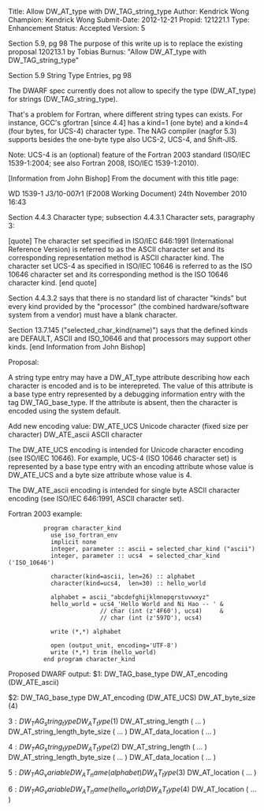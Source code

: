 Title:       Allow DW_AT_type with DW_TAG_string_type
Author:      Kendrick Wong
Champion:    Kendrick Wong
Submit-Date: 2012-12-21
Propid:      121221.1
Type:        Enhancement
Status:      Accepted
Version:     5

Section 5.9, pg 98
The purpose of this write up is to replace the existing proposal 120213.1 by Tobias Burnus: 
"Allow DW_AT_type with DW_TAG_string_type"

Section 5.9 String Type Entries, pg 98

The DWARF spec currently does not allow to specify the type (DW_AT_type) for strings (DW_TAG_string_type).

That's a problem for Fortran, where different string types can exists. For instance, GCC's gfortran [since 
4.4] has a kind=1 (one byte) and a kind=4 (four bytes, for UCS-4) character type. The NAG compiler (nagfor 
5.3) supports besides the one-byte type also UCS-2, UCS-4, and Shift-JIS.

Note: UCS-4 is an (optional) feature of the Fortran 2003 standard (ISO/IEC 1539-1:2004; see also Fortran 
2008, ISO/IEC 1539-1:2010).

[Information from John Bishop]
From the document with this title page:

   WD 1539-1 J3/10-007r1 (F2008 Working Document) 24th November 2010 16:43

Section 4.4.3 Character type; subsection 4.4.3.1 Character sets, paragraphy 3:

[quote]
The character set specified in ISO/IEC 646:1991 (International Reference Version) is referred to as the 
ASCII character set and its corresponding representation method is ASCII character kind.  The character 
set UCS-4 as specified in ISO/IEC 10646 is referred to as the ISO 10646 character set and its corresponding
method is the ISO 10646 character kind.
[end quote]

Section 4.4.3.2 says that there is no standard list of character "kinds" but every kind provided by the 
"processor" (the combined hardware/software system from a vendor) must have a blank character.

Section 13.7.145 ("selected_char_kind(name)") says that the defined kinds are DEFAULT, ASCII and ISO_10646 
and that processors may support other kinds.
[end Information from John Bishop]

Proposal:

A string type entry may have a DW_AT_type attribute describing how each character is encoded and is to be 
interepreted.  The value of this attribute is a base type entry represented by a debugging information entry 
with the tag DW_TAG_base_type.  If the attribute is absent, then the character is encoded using the system 
default.

Add new encoding value:
DW_ATE_UCS      Unicode character (fixed size per character)
DW_ATE_ascii    ASCII character

The DW_ATE_UCS encoding is intended for Unicode character encoding (see ISO/IEC 10646).  For example, UCS-4
(ISO 10646 character set) is represented by a base type entry with an encoding attribute whose value is 
DW_ATE_UCS and a byte size attribute whose value is 4.

The DW_ATE_ascii encoding is intended for single byte ASCII character encoding (see ISO/IEC 646:1991, ASCII 
character set).

Fortran 2003 example:

              program character_kind
                use iso_fortran_env
                implicit none
                integer, parameter :: ascii = selected_char_kind ("ascii")
                integer, parameter :: ucs4  = selected_char_kind ('ISO_10646')
              
                character(kind=ascii, len=26) :: alphabet
                character(kind=ucs4,  len=30) :: hello_world
              
                alphabet = ascii_"abcdefghijklmnopqrstuvwxyz"
                hello_world = ucs4_'Hello World and Ni Hao -- ' &
                              // char (int (z'4F60'), ucs4)     &
                              // char (int (z'597D'), ucs4)
              
                write (*,*) alphabet
              
                open (output_unit, encoding='UTF-8')
                write (*,*) trim (hello_world)
              end program character_kind

Proposed DWARF output:
$1: DW_TAG_base_type
      DW_AT_encoding (DW_ATE_ascii)
      
$2: DW_TAG_base_type
      DW_AT_encoding (DW_ATE_UCS)
      DW_AT_byte_size (4)
      
$3: DW_TAG_string_type
      DW_AT_type ($1)
      DW_AT_string_length ( ... )
      DW_AT_string_length_byte_size ( ... )
      DW_AT_data_location ( ... )
      
$4: DW_TAG_string_type
      DW_AT_type ($2)
      DW_AT_string_length ( ... )
      DW_AT_string_length_byte_size ( ... )
      DW_AT_data_location ( ... )

$5: DW_TAG_variable
      DW_AT_name (alphabet)
      DW_AT_type ($3)
      DW_AT_location ( ... )
      
$6: DW_TAG_variable
      DW_AT_name (hello_world)
      DW_AT_type ($4)
      DW_AT_location ( ... )
